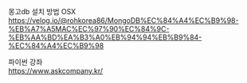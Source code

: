몽고db 설치 방법 OSX<br>
https://velog.io/@rohkorea86/MongoDB%EC%84%A4%EC%B9%98-%EB%A7%A5MAC%EC%97%90%EC%84%9C-%EB%AA%BD%EA%B3%A0%EB%94%94%EB%B9%84-%EC%84%A4%EC%B9%98

파이썬 강좌 <br>
https://www.askcompany.kr/
